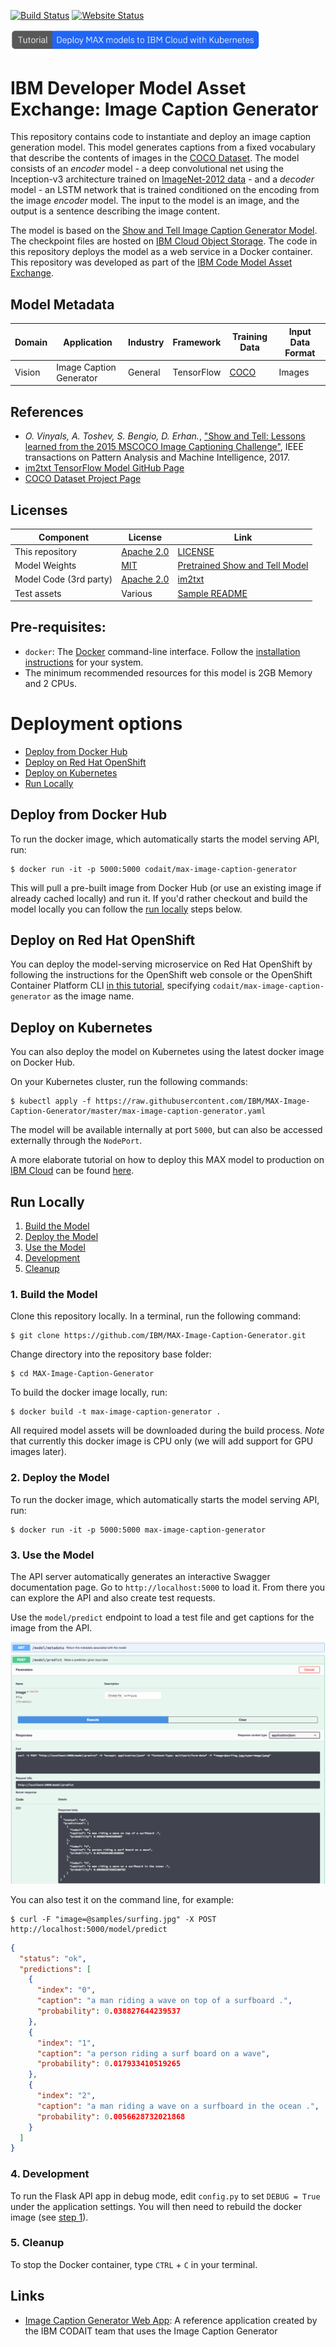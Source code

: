 [![Build Status](https://travis-ci.org/IBM/MAX-Image-Caption-Generator.svg?branch=master)](https://travis-ci.org/IBM/MAX-Image-Caption-Generator) [![Website Status](https://img.shields.io/website/http/max-image-caption-generator.max.us-south.containers.appdomain.cloud/swagger.json.svg?label=api+demo)](http://max-image-caption-generator.max.us-south.containers.appdomain.cloud/)

[<img src="docs/deploy-max-to-ibm-cloud-with-kubernetes-button.png" width="400px">](http://ibm.biz/max-to-ibm-cloud-tutorial)

# IBM Developer Model Asset Exchange: Image Caption Generator

This repository contains code to instantiate and deploy an image caption generation model. This model generates captions from a fixed vocabulary that describe the contents of images in the [COCO Dataset](http://cocodataset.org/#home). The model consists of an _encoder_ model - a deep convolutional net using the Inception-v3 architecture trained on [ImageNet-2012 data](http://www.image-net.org/challenges/LSVRC/2012/) - and a _decoder_ model - an LSTM network that is trained conditioned on the encoding from the image _encoder_ model. The input to the model is an image, and the output is a sentence describing the image content.

The model is based on the [Show and Tell Image Caption Generator Model](https://github.com/tensorflow/models/tree/master/research/im2txt). The checkpoint files are hosted on [IBM Cloud Object Storage](https://s3.us-south.cloud-object-storage.appdomain.cloud/max-assets-prod/max-image-caption-generator/1.0.0/assets.tar.gz). The code in this repository deploys the model as a web service in a Docker container. This repository was developed as part of the [IBM Code Model Asset Exchange](https://developer.ibm.com/code/exchanges/models/).

## Model Metadata
| Domain | Application | Industry  | Framework | Training Data | Input Data Format |
| ------------- | --------  | -------- | --------- | --------- | -------------- | 
| Vision | Image Caption Generator | General | TensorFlow | [COCO](http://cocodataset.org/#home) | Images | 

## References
* _O. Vinyals, A. Toshev, S. Bengio, D. Erhan._, ["Show and Tell: Lessons learned from the 2015 MSCOCO Image Captioning Challenge"](https://doi.org/10.1109/TPAMI.2016.2587640), IEEE transactions on Pattern Analysis and Machine Intelligence, 2017.
* [im2txt TensorFlow Model GitHub Page](https://github.com/tensorflow/models/tree/master/research/im2txt)
* [COCO Dataset Project Page](http://cocodataset.org/#home)

## Licenses

| Component | License | Link  |
| ------------- | --------  | -------- |
| This repository | [Apache 2.0](https://www.apache.org/licenses/LICENSE-2.0) | [LICENSE](LICENSE) |
| Model Weights | [MIT](https://opensource.org/licenses/MIT) | [Pretrained Show and Tell Model](https://github.com/KranthiGV/Pretrained-Show-and-Tell-model) |
| Model Code (3rd party) | [Apache 2.0](https://www.apache.org/licenses/LICENSE-2.0) | [im2txt](https://github.com/tensorflow/models/tree/master/research/im2txt) |
| Test assets | Various | [Sample README](samples/README.md) |

## Pre-requisites:

* `docker`: The [Docker](https://www.docker.com/) command-line interface. Follow the [installation instructions](https://docs.docker.com/install/) for your system.
* The minimum recommended resources for this model is 2GB Memory and 2 CPUs.

# Deployment options

* [Deploy from Docker Hub](#deploy-from-docker-hub)
* [Deploy on Red Hat OpenShift](#deploy-on-red-hat-openshift)
* [Deploy on Kubernetes](#deploy-on-kubernetes)
* [Run Locally](#run-locally)

## Deploy from Docker Hub

To run the docker image, which automatically starts the model serving API, run:

```
$ docker run -it -p 5000:5000 codait/max-image-caption-generator
```

This will pull a pre-built image from Docker Hub (or use an existing image if already cached locally) and run it.
If you'd rather checkout and build the model locally you can follow the [run locally](#run-locally) steps below.

## Deploy on Red Hat OpenShift
	
You can deploy the model-serving microservice on Red Hat OpenShift by following the instructions for the OpenShift web console or the OpenShift Container Platform CLI [in this tutorial](https://developer.ibm.com/tutorials/deploy-a-model-asset-exchange-microservice-on-red-hat-openshift/), specifying `codait/max-image-caption-generator` as the image name.

## Deploy on Kubernetes

You can also deploy the model on Kubernetes using the latest docker image on Docker Hub.

On your Kubernetes cluster, run the following commands:

```
$ kubectl apply -f https://raw.githubusercontent.com/IBM/MAX-Image-Caption-Generator/master/max-image-caption-generator.yaml
```

The model will be available internally at port `5000`, but can also be accessed externally through the `NodePort`.

A more elaborate tutorial on how to deploy this MAX model to production on [IBM Cloud](https://ibm.biz/Bdz2XM) can be found [here](http://ibm.biz/max-to-ibm-cloud-tutorial).

## Run Locally

1. [Build the Model](#1-build-the-model)
2. [Deploy the Model](#2-deploy-the-model)
3. [Use the Model](#3-use-the-model)
4. [Development](#4-development)
5. [Cleanup](#5-cleanup)

### 1. Build the Model

Clone this repository locally. In a terminal, run the following command:

```
$ git clone https://github.com/IBM/MAX-Image-Caption-Generator.git
```

Change directory into the repository base folder:

```
$ cd MAX-Image-Caption-Generator
```

To build the docker image locally, run: 

```
$ docker build -t max-image-caption-generator .
```

All required model assets will be downloaded during the build process. _Note_ that currently this docker image is CPU only (we will add support for GPU images later).

### 2. Deploy the Model

To run the docker image, which automatically starts the model serving API, run:

```
$ docker run -it -p 5000:5000 max-image-caption-generator
```

### 3. Use the Model

The API server automatically generates an interactive Swagger documentation page. Go to `http://localhost:5000` to load it. From there you can explore the API and also create test requests.

Use the `model/predict` endpoint to load a test file and get captions for the image from the API.

![pic](/docs/swagger-screenshot.png "Swagger Screenshot")

You can also test it on the command line, for example:

```
$ curl -F "image=@samples/surfing.jpg" -X POST http://localhost:5000/model/predict
```

```json
{
  "status": "ok",
  "predictions": [
    {
      "index": "0",
      "caption": "a man riding a wave on top of a surfboard .",
      "probability": 0.038827644239537
    },
    {
      "index": "1",
      "caption": "a person riding a surf board on a wave",
      "probability": 0.017933410519265
    },
    {
      "index": "2",
      "caption": "a man riding a wave on a surfboard in the ocean .",
      "probability": 0.0056628732021868
    }
  ]
}
```

### 4. Development

To run the Flask API app in debug mode, edit `config.py` to set `DEBUG = True` under the application settings. You will then need to rebuild the docker image (see [step 1](#1-build-the-model)).

### 5. Cleanup

To stop the Docker container, type `CTRL` + `C` in your terminal.

## Links

* [Image Caption Generator Web App](https://developer.ibm.com/patterns/create-a-web-app-to-interact-with-machine-learning-generated-image-captions): A reference application created by the IBM CODAIT team that uses the Image Caption Generator

